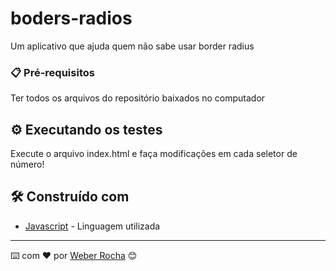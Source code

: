 # boders-radios

Um aplicativo que ajuda quem não sabe usar border radius

### 📋 Pré-requisitos

Ter todos os arquivos do repositório baixados no computador


## ⚙️ Executando os testes

Execute o arquivo index.html e faça modificações em cada seletor de número!


## 🛠️ Construído com

* [Javascript](https://developer.mozilla.org/pt-BR/docs/Web/JavaScript) - Linguagem utilizada

---
⌨️ com ❤️ por [Weber Rocha](https://weberrocha.com) 😊
